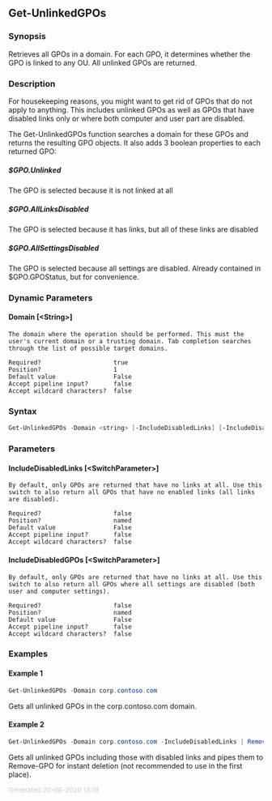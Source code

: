 <a name="Get-UnlinkedGPOs"></a>
## Get-UnlinkedGPOs
### Synopsis
Retrieves all GPOs in a domain. For each GPO, it determines whether the GPO is linked to any OU. All unlinked GPOs are returned.
### Description
For housekeeping reasons, you might want to get rid of GPOs that do not apply to anything. This includes unlinked GPOs as well as GPOs that have disabled links only or where both computer and user part are disabled.

The Get-UnlinkedGPOs function searches a domain for these GPOs and returns the resulting GPO objects. It also adds 3 boolean properties to each returned GPO:

##### $GPO.Unlinked
The GPO is selected because it is not linked at all

##### $GPO.AllLinksDisabled
The GPO is selected because it has links, but all of these links are disabled

##### $GPO.AllSettingsDisabled
The GPO is selected because all settings are disabled. Already contained in $GPO.GPOStatus, but for convenience.

### Dynamic Parameters
#### Domain [&lt;String&gt;]
    The domain where the operation should be performed. This must the user's current domain or a trusting domain. Tab completion searches through the list of possible target domains.

    Required?                    true
    Position?                    1
    Default value                False
    Accept pipeline input?       false
    Accept wildcard characters?  false

### Syntax
```powershell
Get-UnlinkedGPOs -Domain <string> [-IncludeDisabledLinks] [-IncludeDisabledGPOs] [<CommonParameters>]
```
### Parameters
#### IncludeDisabledLinks [&lt;SwitchParameter&gt;]
    By default, only GPOs are returned that have no links at all. Use this switch to also return all GPOs that have no enabled links (all links are disabled).
    
    Required?                    false
    Position?                    named
    Default value                False
    Accept pipeline input?       false
    Accept wildcard characters?  false
#### IncludeDisabledGPOs [&lt;SwitchParameter&gt;]
    By default, only GPOs are returned that have no links at all. Use this switch to also return all GPOs where all settings are disabled (both user and computer settings).
    
    Required?                    false
    Position?                    named
    Default value                False
    Accept pipeline input?       false
    Accept wildcard characters?  false
### Examples
#### Example 1 
```powershell
Get-UnlinkedGPOs -Domain corp.contoso.com

```

Gets all unlinked GPOs in the corp.contoso.com domain.
#### Example 2 
```powershell
Get-UnlinkedGPOs -Domain corp.contoso.com -IncludeDisabledLinks | Remove-GPO -Confirm:$False

```

Gets all unlinked GPOs including those with disabled links and pipes them to Remove-GPO for instant deletion (not recommended to use in the first place).
<div style='font-size:small; color: #ccc'>Generated 20-06-2020 13:19</div>
